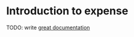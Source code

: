 # Introduction to expense

TODO: write [great documentation](http://jacobian.org/writing/what-to-write/)
